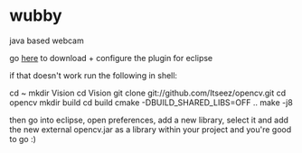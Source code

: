 # wubby
java based webcam


go [here](http://docs.opencv.org/3.0-beta/doc/tutorials/introduction/java_eclipse/java_eclipse.html) to download + configure the plugin for eclipse

if that doesn't work run the following in shell:

cd ~
mkdir Vision
cd Vision
git clone git://github.com/Itseez/opencv.git
cd opencv
mkdir build
cd build
cmake -DBUILD_SHARED_LIBS=OFF ..
make -j8

then go into eclipse, open preferences, add a new library, select it and add the new external opencv.jar as a library within your project and you're good to go :)


